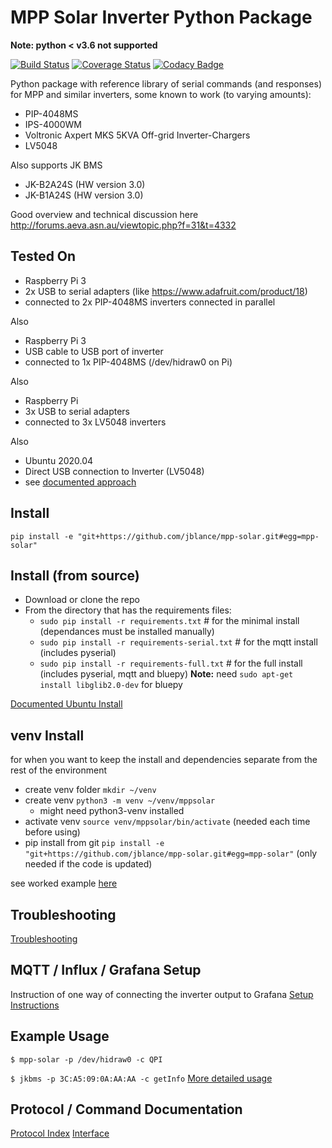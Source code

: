 # MPP Solar Inverter Python Package

__Note: python < v3.6 not supported__

[![Build Status](https://travis-ci.org/jblance/mpp-solar.svg?branch=master)](https://travis-ci.org/jblance/mpp-solar)
[![Coverage Status](https://coveralls.io/repos/github/jblance/mpp-solar/badge.svg?branch=master)](https://coveralls.io/github/jblance/mpp-solar?branch=master)
[![Codacy Badge](https://api.codacy.com/project/badge/Grade/08c51e13554d4f77836c6cc7b010df2c)](https://www.codacy.com/app/jblance/mpp-solar?utm_source=github.com&amp;utm_medium=referral&amp;utm_content=jblance/mpp-solar&amp;utm_campaign=Badge_Grade)

Python package with reference library of serial commands (and responses)
for MPP and similar inverters, some known to work (to varying amounts):
- PIP-4048MS
- IPS-4000WM
- Voltronic Axpert MKS 5KVA Off-grid Inverter-Chargers
- LV5048

Also supports JK BMS
- JK-B2A24S (HW version 3.0)
- JK-B1A24S (HW version 3.0)

Good overview and technical discussion here
http://forums.aeva.asn.au/viewtopic.php?f=31&t=4332

## Tested On
- Raspberry Pi 3
- 2x USB to serial adapters (like https://www.adafruit.com/product/18)
- connected to 2x PIP-4048MS inverters connected in parallel

Also
- Raspberry Pi 3
- USB cable to USB port of inverter
- connected to 1x PIP-4048MS (/dev/hidraw0 on Pi)

Also
- Raspberry Pi
- 3x USB to serial adapters
- connected to 3x LV5048 inverters

Also
- Ubuntu 2020.04
- Direct USB connection to Inverter (LV5048)
- see [documented approach](docs/ubuntu_install.md)

## Install
`pip install -e "git+https://github.com/jblance/mpp-solar.git#egg=mpp-solar"`

## Install (from source)
* Download or clone the repo
* From the directory that has the requirements files:
    * `sudo pip install -r requirements.txt`  # for the minimal install (dependances must be installed manually)
    * `sudo pip install -r requirements-serial.txt`  # for the mqtt install (includes pyserial)
    * `sudo pip install -r requirements-full.txt`  # for the full install (includes pyserial, mqtt and bluepy)
__Note:__ need `sudo apt-get install libglib2.0-dev` for bluepy

[Documented Ubuntu Install](docs/ubuntu_install.md)

## venv Install
for when you want to keep the install and dependencies separate from the rest of the environment
* create venv folder `mkdir ~/venv`
* create venv `python3 -m venv ~/venv/mppsolar`
    * might need python3-venv installed
* activate venv `source venv/mppsolar/bin/activate` (needed each time before using)
* pip install from git `pip install -e "git+https://github.com/jblance/mpp-solar.git#egg=mpp-solar"` (only needed if the code is updated)

see worked example [here](docs/venv.md)

## Troubleshooting ##
 [Troubleshooting](docs/troubleshooting.md)

## MQTT / Influx / Grafana Setup ##
Instruction of one way of connecting the inverter output to Grafana
[Setup Instructions](docs/MQTT_Influx_Grafana.md)

## Example Usage
`$ mpp-solar -p /dev/hidraw0 -c QPI`

`$ jkbms -p 3C:A5:09:0A:AA:AA -c getInfo`
[More detailed usage](docs/usage.md)

## Protocol / Command Documentation
[Protocol Index](docs/README.md)
[Interface](docs/interface.md)
